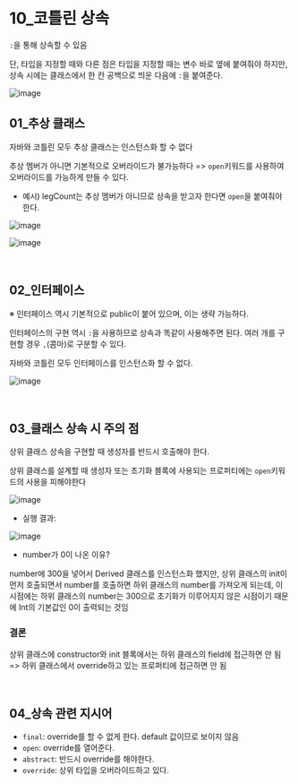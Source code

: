 # 10_코틀린 상속

`:`을 통해 상속할 수 있음

단, 타입을 지정할 때와 다른 점은 타입을 지정할 때는 변수 바로 옆에 붙여줘야 하지만, 상속 시에는 클래스에서 한 칸 공백으로 띄운 다음에 `:`을 붙여준다.

![image](https://user-images.githubusercontent.com/93081720/198889326-f229c9a3-ea19-4e0c-b7fc-ecdccaa8bd1e.png)

## 01_추상 클래스

자바와 코틀린 모두 추상 클래스는 인스턴스화 할 수 없다

추상 멤버가 아니면 기본적으로 오버라이드가 불가능하다 => `open`키워드를 사용하여 오버라이드를 가능하게 만들 수 있다.

- 예시) legCount는 추상 멤버가 아니므로 상속을 받고자 한다면 `open`을 붙여줘야 한다.

![image](https://user-images.githubusercontent.com/93081720/198888568-9ec7cbbe-4b27-401e-855f-ac51340fad55.png)

![image](https://user-images.githubusercontent.com/93081720/198888586-c3d43288-9db9-43e7-b9bf-29be46e87d32.png)

<br>

## 02_인터페이스

※ 인터페이스 역시 기본적으로 public이 붙어 있으며, 이는 생략 가능하다.

인터페이스의 구현 역시 `:`을 사용하므로 상속과 똑같이 사용해주면 된다. 여러 개를 구현할 경우 `,`(콤마)로 구분할 수 있다.

자바와 코틀린 모두 인터페이스를 인스턴스화 할 수 없다.

![image](https://user-images.githubusercontent.com/93081720/198888713-f703451b-481d-493f-b7b1-0c0a3d4feb04.png)

<br>

## 03_클래스 상속 시 주의 점

상위 클래스 상속을 구현할 때 생성자를 반드시 호출해야 한다.

상위 클래스를 설계할 때 생성자 또는 초기화 블록에 사용되는 프로퍼티에는 `open`키워드의 사용을 피해야한다

![image](https://user-images.githubusercontent.com/93081720/198888852-42289454-24b1-435f-bb2c-e19eee23294c.png)

- 실행 결과:

![image](https://user-images.githubusercontent.com/93081720/198888879-7b4f5c5a-73b7-4d1a-91a0-422fe1c86b36.png)

- number가 0이 나온 이유?

number에 300을 넣어서 Derived 클래스를 인스턴스화 했지만, 상위 클래스의 init이 먼저 호출되면서 number를 호출하면 하위 클래스의 number를 가져오게 되는데, 이 시점에는 하위 클래스의 number는 300으로 초기화가 이루어지지 않은 시점이기 때문에 Int의 기본값인 0이 출력되는 것임

### 결론

상위 클래스에 constructor와 init 블록에서는 하위 클래스의 field에 접근하면 안 됨 => 하위 클래스에서 override하고 있는 프로퍼티에 접근하면 안 됨

<br>

## 04_상속 관련 지시어

- `final`: override를 할 수 없게 한다. default 값이므로 보이지 않음
- `open`: override를 열어준다.
- `abstract`: 반드시 override를 해야한다.
- `override`: 상위 타입을 오버라이드하고 있다.